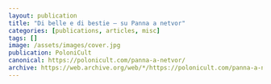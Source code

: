 ```yaml
---
layout: publication
title: "Di belle e di bestie – su Panna a netvor"
categories: [publications, articles, misc]
tags: []
image: /assets/images/cover.jpg
publication: PoloniCult
canonical: https://polonicult.com/panna-a-netvor/
archive: https://web.archive.org/web/*/https://polonicult.com/panna-a-netvor/
---
```

